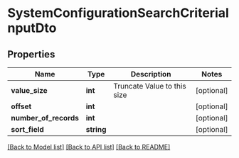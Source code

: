# SystemConfigurationSearchCriteriaInputDto

## Properties
Name | Type | Description | Notes
------------ | ------------- | ------------- | -------------
**value_size** | **int** | Truncate Value to this size | [optional] 
**offset** | **int** |  | [optional] 
**number_of_records** | **int** |  | [optional] 
**sort_field** | **string** |  | [optional] 

[[Back to Model list]](../README.md#documentation-for-models) [[Back to API list]](../README.md#documentation-for-api-endpoints) [[Back to README]](../README.md)


